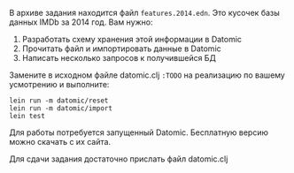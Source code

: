 В архиве задания находится файл `features.2014.edn`. Это кусочек базы данных IMDb за 2014 год. Вам нужно:

1. Разработать схему хранения этой информации в Datomic
2. Прочитать файл и импортировать данные в Datomic
3. Написать несколько запросов к получившейся БД

Замените в исходном файле datomic.clj `:TODO` на реализацию по вашему усмотрению и выполните:

    lein run -m datomic/reset
    lein run -m datomic/import
    lein test

Для работы потребуется запущенный Datomic. Бесплатную версию можно скачать с их сайта.

Для сдачи задания достаточно прислать файл datomic.clj
